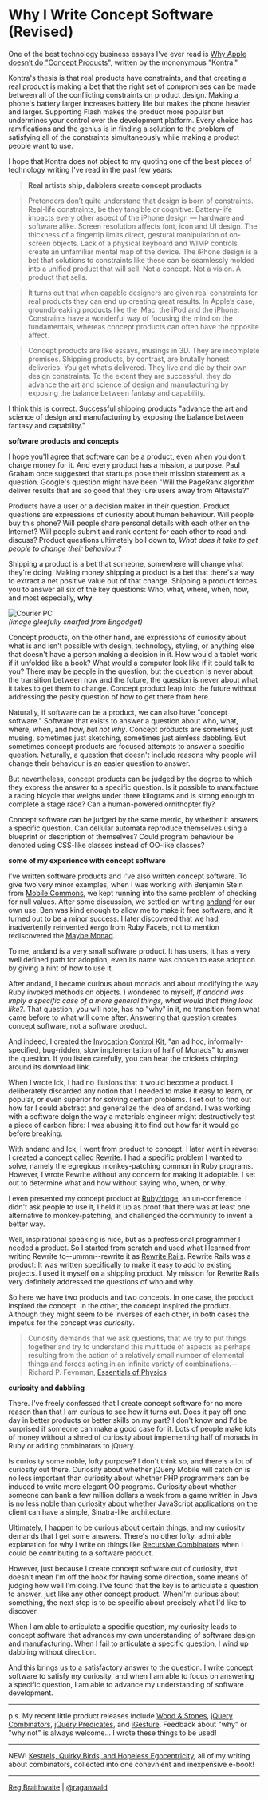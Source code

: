 Why I Write Concept Software (Revised)
===

One of the best technology business essays I've ever read is [Why Apple doesn’t do "Concept Products"](http://counternotions.com/2008/08/12/concept-products/ "Why Apple doesn&#8217;t do &#8220;Concept Products&#8221; &laquo; counternotions"), written by the mononymous "Kontra."

Kontra's thesis is that real products have constraints, and that creating a real product is making a bet that the right set of compromises can be made between all of the conflicting constraints on product design. Making a phone's battery larger increases battery life but makes the phone heavier and larger. Supporting Flash makes the product more popular but undermines your control over the development platform. Every choice has ramifications and the genius is in finding a solution to the problem of satisfying all of the constraints simultaneously while making a product people want to use.

I hope that Kontra does not object to my quoting one of the best pieces of technology writing I've read in the past few years:

> **Real artists ship, dabblers create concept products**

> Pretenders don’t quite understand that design is born of constraints. Real-life constraints, be they tangible or cognitive: Battery-life impacts every other aspect of the iPhone design — hardware and software alike. Screen resolution affects font, icon and UI design. The thickness of a fingertip limits direct, gestural manipulation of on-screen objects. Lack of a physical keyboard and WIMP controls create an unfamiliar mental map of the device. The iPhone design is a bet that solutions to constraints like these can be seamlessly molded into a unified product that will sell. Not a concept. Not a vision. A product that sells.

> It turns out that when capable designers are given real constraints for real products they can end up creating great results. In Apple’s case, groundbreaking products like the iMac, the iPod and the iPhone. Constraints have a wonderful way of focusing the mind on the fundamentals, whereas concept products can often have the opposite affect.

> Concept products are like essays, musings in 3D. They are incomplete promises. Shipping products, by contrast, are brutally honest deliveries. You get what’s delivered. They live and die by their own design constraints. To the extent they are successful, they do advance the art and science of design and manufacturing by exposing the balance between fantasy and capability.

I think this is correct. Successful shipping products "advance the art and science of design and manufacturing by exposing the balance between fantasy and capability."

**software products and concepts**

I hope you'll agree that software can be a product, even when you don't charge money for it. And every product has a mission, a purpose. Paul Graham once suggested that startups pose their mission statement as a question. Google's question might have been "Will the PageRank algorithm deliver results that are so good that they lure users away from Altavista?"

Products have a user or a decision maker in their question. Product questions are expressions of curiosity about human behaviour. Will people buy this phone? Will people share personal details with each other on the Internet? Will people submit and rank content for each other to read and discuss? Product questions ultimately boil down to, *What does it take to get people to change their behaviour?*

Shipping a product is a bet that someone, somewhere will change what they're doing. Making money shipping a product is a bet that there's a way to extract a net positive value out of that change. Shipping a product forces you to answer all six of the key questions: Who, what, where, when, how, and most especially, **why**.

![Courier PC](http://blogs.msdn.com/blogfiles/innov8showcase/WindowsLiveWriter/MicrosoftsCourierdigitaljournalexclusive_CDBA/image_6.png)  
_(image gleefully snarfed from Engadget)_

Concept products, on the other hand, are expressions of curiosity about what is and isn't possible with design, technology, styling, or anything else that doesn't have a person making a decision in it. How would a tablet work if it unfolded like a book? What would a computer look like if it could talk to you? There may be people in the question, but the question is never about the transition between now and the future, the question is never about what it takes to get them to change. Concept product leap into the future without addressing the pesky question of how to get there from here.

Naturally, if software can be a product, we can also have "concept software." Software that exists to answer a question about who, what, where, when, and how, *but not why*. Concept products are sometimes just musing, sometimes just sketching, sometimes just aimless dabbling. But sometimes concept products are focused attempts to answer a specific question. Naturally, a question that doesn't include reasons why people will change their behaviour is an easier question to answer.

But nevertheless, concept products can be judged by the degree to which they express the answer to a specific question. Is it possible to manufacture a racing bicycle that weighs under three kilograms and is strong enough to complete a stage race? Can a human-powered ornithopter fly?

Concept software can be judged by the same metric, by whether it answers a specific question. Can cellular automata reproduce themselves using a blueprint or description of themselves? Could program behaviour be denoted using CSS-like classes instead of OO-like classes?

**some of my experience with concept software**

I've written software products and I've also written concept software. To give two very minor examples, when I was working with Benjamin Stein from [Mobile Commons](http://mcommons.com/), we kept running into the same problem of checking for null values. After some discussion, we settled on writing [andand](http://github.com/raganwald/andand/ "Object#andand") for our own use. Ben was kind enough to allow me to make it free software, and it turned out to be a minor success. I later discovered that we had inadvertently reinvented `#ergo` from Ruby Facets, not to mention rediscovered the [Maybe Monad](http://moreindirection.blogspot.com/2010/04/brilliance-of-maybe-and-utility-of.html "more indirection: The Brilliance of Maybe and the Value of Static Type Checking").

To me, andand is a very small software product. It has users, it has a very well defined path for adoption, even its name was chosen to ease adoption by giving a hint of how to use it.

After andand, I became curious about monads and about modifying the way Ruby invoked methods on objects. I wondered to myself, *If andand was imply a specific case of a more general things, what would that thing look like?*. That question, you will note, has no "why" in it, no transition from what came before to what will come after. Answering that question creates concept software, not a software product.

And indeed, I created the [Invocation Control Kit](http://github.com/raganwald/ick "raganwald's ick at master - GitHub"), "an ad hoc, informally-specified, bug-ridden, slow implementation of half of Monads" to answer the question. If you listen carefully, you can hear the crickets chirping around its download link.

When I wrote Ick, I had no illusions that it would become a product. I deliberately discarded any notion that I needed to make it easy to learn, or popular, or even superior for solving certain problems. I set out to find out how far I could abstract and generalize the idea of andand. I was working with a software deign the way a materials engineer might destructively test a piece of carbon fibre: I was abusing it to find out how far it would go before breaking.

With andand and Ick, I went from product to concept. I later went in reverse: I created a concept called [Rewrite](http://github.com/raganwald/rewrite "raganwald's rewrite at master - GitHub"). I had a specific problem I wanted to solve, namely the egregious monkey-patching common in Ruby programs. However, I wrote Rewrite without any concern for making it adoptable. I set out to determine what and how without saying who, when, or why.

I even presented my concept product at [Rubyfringe](http://www.infoq.com/presentations/braithwaite-rewrite-ruby "InfoQ: Ruby.rewrite(Ruby)"), an un-conference. I didn't ask people to use it, I held it up as proof that there was at least one alternative to monkey-patching, and challenged the community to invent a better way.

Well, inspirational speaking is nice, but as a professional programmer I needed a product. So I started from scratch and used what I learned from writing Rewrite to--ummm--rewrite it as [Rewrite Rails](http://github.com/raganwald/rewrite_rails "raganwald's rewrite_rails at master - GitHub"). Rewrite Rails was a product: It was written specifically to make it easy to add to existing projects. I used it myself on a shipping product. My mission for Rewrite Rails very definitely addressed the questions of who and why.

So here we have two products and two concepts. In one case, the product inspired the concept. In the other, the concept inspired the product. Although they might seem to be inverses of each other, in both cases the impetus for the concept was *curiosity*.

> Curiosity demands that we ask questions, that we try to put things together and try to understand this multitude of aspects as perhaps resulting from the action of a relatively small number of elemental things and forces acting in an infinite variety of combinations.--Richard P. Feynman, [Essentials of Physics](http://www.yorktech.com/science/craig/PHS/Work/Feynman.htm "Essays on Science")

**curiosity and dabbling**

There. I've freely confessed that I create concept software for no more reason than that I am curious to see how it turns out. Does it pay off one day in better products or better skills on my part? I don't know and I'd be surprised if someone can make a good case for it. Lots of people make lots of money without a shred of curiosity about implementing half of monads in Ruby or adding combinators to jQuery.

Is curiosity some noble, lofty purpose? I don't think so, and there's a lot of curiosity out there. Curiosity about whether jQuery Mobile will catch on is no less important than curiosity about whether PHP programmers can be induced to write more elegant OO programs. Curiosity about whether someone can bank a few million dollars a week from a game written in Java is no less noble than curiosity about whether JavaScript applications on the client can have a simple, Sinatra-like architecture.

Ultimately, I happen to be curious about certain things, and my curiosity demands that I get some answers. There's no other lofty, admirable explanation for why I write on things like [Recursive Combinators](http://github.com/raganwald/froobie/blob/master/lib/froobie/recursive_combinators.rb "lib/froobie/recursive_combinators.rb at master from raganwald's froobie - GitHub") when I could be contributing to a software product.

However, just because I create concept software out of curiosity, that doesn't mean I'm off the hook for having some direction, some means of judging how well I'm doing. I've found that the key is to articulate a question to answer, just like any other concept product. WhenI'm curious about something, the next step is to be specific about precisely what I'd like to discover.

When I am able to articulate a specific question, my curiosity leads to concept software that advances my own understanding of software design and manufacturing. When I fail to articulate a specific question, I wind up dabbling without direction.

And this brings us to a satisfactory answer to the question. I write concept software to satisfy my curiosity, and when I am able to focus on answering a specific question, I am able to advance my understanding of software development.

---

p.s. My recent little product releases include [Wood &amp; Stones](http://github.com/raganwald/wood_and_stones "raganwald's wood_and_stones at master - GitHub"), [jQuery Combinators](http://github.com/raganwald/JQuery-Combinators "raganwald's JQuery-Combinators at master - GitHub"), [jQuery Predicates](http://github.com/raganwald/jQuery-Predicates "raganwald's jQuery-Predicates at master - GitHub"), and [iGesture](http://github.com/raganwald/iGesture "raganwald's iGesture at master - GitHub"). Feedback about "why" or "why not" is always welcome... I wrote these things to be used!

----

NEW! [Kestrels, Quirky Birds, and Hopeless Egocentricity](http://leanpub.com/combinators), all of my writing about combinators, collected into one conevnient and inexpensive e-book!

---

[Reg Braithwaite](http://reginald.braythwayt.com) | [@raganwald](http://twitter.com/raganwald)
